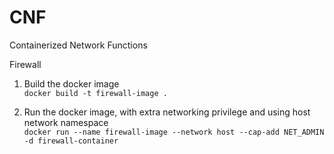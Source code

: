 # CNF
Containerized Network Functions

Firewall
1. Build the docker image\
```docker build -t firewall-image .```

2. Run the docker image, with extra networking privilege and using host network namespace\
```docker run --name firewall-image --network host --cap-add NET_ADMIN -d firewall-container```
